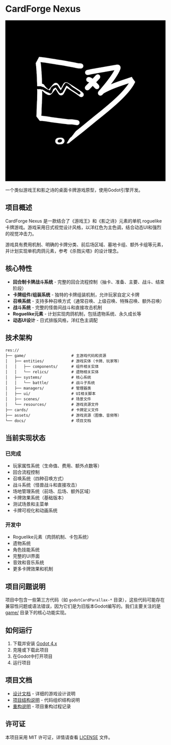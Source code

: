 # CardForge Nexus

![CardForge Nexus](icon.png)

一个类似游戏王和影之诗的桌面卡牌游戏原型，使用Godot引擎开发。

## 项目概述

CardForge Nexus 是一款结合了《游戏王》和《影之诗》元素的单机 roguelike 卡牌游戏。游戏采用日式视觉设计风格，以洋红色为主色调，结合动态UI和强烈的视觉冲击力。

游戏具有费用机制、明确的卡牌分类、前后场区域、墓地卡组、额外卡组等元素，并计划实现单机肉鸽元素，参考《杀戮尖塔》的设计理念。

## 核心特性

- **回合制卡牌战斗系统** - 完整的回合流程控制（抽卡、准备、主要、战斗、结束阶段）
- **卡牌组件/组装系统** - 独特的卡牌组装机制，允许玩家自定义卡牌
- **召唤系统** - 支持多种召唤方式（通常召唤、上级召唤、特殊召唤、额外召唤）
- **战斗系统** - 完整的怪兽间战斗和直接攻击机制
- **Roguelike元素** - 计划实现肉鸽机制，包括遗物系统、永久成长等
- **动态UI设计** - 日式排版风格，洋红色主调配

## 技术架构

```
res://
├── game/                    # 主游戏代码和资源
│   ├── entities/            # 游戏实体（卡牌、玩家等）
│   │   ├── components/      # 组件相关实体
│   │   └── relics/          # 遗物相关实体
│   ├── systems/             # 核心系统
│   │   └── battle/          # 战斗子系统
│   ├── managers/            # 管理器类
│   ├── ui/                  # UI相关脚本
│   ├── scenes/              # 场景文件
│   └── resources/           # 游戏资源文件
├── cards/                   # 卡牌定义文件
├── assets/                  # 游戏资源（图像、音频等）
└── docs/                    # 项目文档
```

## 当前实现状态

### 已完成
- 玩家属性系统（生命值、费用、额外点数等）
- 回合流程控制
- 召唤系统（四种召唤方式）
- 战斗系统（怪兽战斗和直接攻击）
- 场地管理系统（前场、后场、额外区域）
- 卡牌效果系统（基础版本）
- 测试场景和主菜单
- 卡牌可视化和动画系统

### 开发中
- Roguelike元素（肉鸽机制、卡包系统）
- 遗物系统
- 角色技能系统
- 完整的UI界面
- 音效和音乐系统
- 更多卡牌效果和机制

## 项目问题说明

项目中包含一些第三方代码（如 `godotCardParallax-*` 目录），这些代码可能存在兼容性问题或语法错误，因为它们是为旧版本Godot编写的。我们主要关注的是 [game/](file:///D:/Second/sen/game/scenes/TestBattle.tscn) 目录下的核心功能实现。

## 如何运行

1. 下载并安装 [Godot 4.x](https://godotengine.org/)
2. 克隆或下载此项目
3. 在Godot中打开项目
4. 运行项目

## 项目文档

- [设计文档](DESIGN_DOC.md) - 详细的游戏设计说明
- [项目结构说明](docs/project_structure.md) - 代码组织结构说明
- [重构说明](docs/refactor_notes.md) - 项目重构过程记录

## 许可证

本项目采用 MIT 许可证，详情请查看 [LICENSE](LICENSE) 文件。